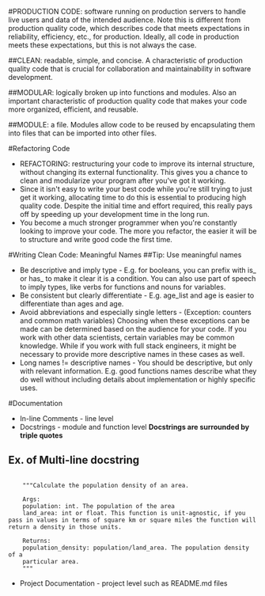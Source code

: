 #PRODUCTION CODE: 
software running on production servers to handle live users and data of the intended audience. Note this is different from production quality code, which describes code that meets expectations in reliability, efficiency, etc., for production. Ideally, all code in production meets these expectations, but this is not always the case.

##CLEAN: 
readable, simple, and concise. A characteristic of production quality code that is crucial for collaboration and maintainability in software development.

##MODULAR: 
logically broken up into functions and modules. Also an important characteristic of production quality code that makes your code more organized, efficient, and reusable.

##MODULE: a file. Modules allow code to be reused by encapsulating them into files that can be imported into other files.

#Refactoring Code
- REFACTORING: restructuring your code to improve its internal structure, without changing its external functionality. This gives you a chance to clean and modularize your program after you've got it working.
- Since it isn't easy to write your best code while you're still trying to just get it working, allocating time to do this is essential to producing high quality code. Despite the initial time and effort required, this really pays off by speeding up your development time in the long run.
- You become a much stronger programmer when you're constantly looking to improve your code. The more you refactor, the easier it will be to structure and write good code the first time.

#Writing Clean Code: Meaningful Names
##Tip: Use meaningful names
- Be descriptive and imply type - E.g. for booleans, you can prefix with is_ or has_ to make it clear it is a condition. You can also use part of speech to imply types, like verbs for functions and nouns for variables.
- Be consistent but clearly differentiate - E.g. age_list and age is easier to differentiate than ages and age.
- Avoid abbreviations and especially single letters - (Exception: counters and common math variables) Choosing when these exceptions can be made can be determined based on the audience for your code. If you work with other data scientists, certain variables may be common knowledge. While if you work with full stack engineers, it might be necessary to provide more descriptive names in these cases as well.
- Long names != descriptive names - You should be descriptive, but only with relevant information. E.g. good functions names describe what they do well without including details about implementation or highly specific uses.

#Documentation
- In-line Comments - line level
- Docstrings - module and function level **Docstrings are surrounded by triple quotes**
## Ex. of Multi-line docstring 
```

	"""Calculate the population density of an area.

    Args:
    population: int. The population of the area
    land_area: int or float. This function is unit-agnostic, if you pass in values in terms of square km or square miles the function will return a density in those units.

    Returns:
    population_density: population/land_area. The population density of a 
    particular area.
    """

```
- Project Documentation - project level such as README.md files